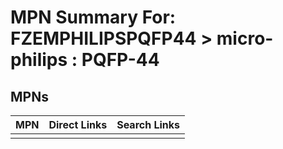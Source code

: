 



# MPN Summary For: FZEMPHILIPSPQFP44 > micro-philips : PQFP-44

## MPNs
  

|MPN|Direct Links|Search Links|
| :--- | :--- | :--- |
||||
